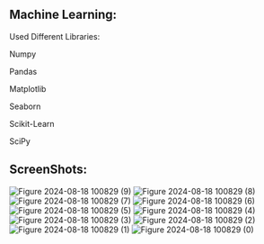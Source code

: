 ## Machine Learning:
Used Different Libraries:

Numpy

Pandas

Matplotlib

Seaborn

Scikit-Learn

SciPy
## ScreenShots:
![Figure 2024-08-18 100829 (9)](https://github.com/user-attachments/assets/fd92f579-dc60-414a-ac17-b79c3e36b968)
![Figure 2024-08-18 100829 (8)](https://github.com/user-attachments/assets/9b820995-906d-4543-9f1b-cb89e2c762ba)
![Figure 2024-08-18 100829 (7)](https://github.com/user-attachments/assets/f586b4d8-592f-4650-8ab1-8e977f980742)
![Figure 2024-08-18 100829 (6)](https://github.com/user-attachments/assets/17afb82d-5706-4ede-ae40-2c0418281c62)
![Figure 2024-08-18 100829 (5)](https://github.com/user-attachments/assets/b65055ed-140b-43ad-b6c0-14279b9bcce3)
![Figure 2024-08-18 100829 (4)](https://github.com/user-attachments/assets/d520ec76-ae50-4635-80e4-8158d2b6c10b)
![Figure 2024-08-18 100829 (3)](https://github.com/user-attachments/assets/7c644431-cff4-4eda-9998-bd72fe101117)
![Figure 2024-08-18 100829 (2)](https://github.com/user-attachments/assets/9e42a09f-c690-4057-b696-3e0d595f2bff)
![Figure 2024-08-18 100829 (1)](https://github.com/user-attachments/assets/39962d61-8249-42c0-8d07-77d73ed4b4eb)
![Figure 2024-08-18 100829 (0)](https://github.com/user-attachments/assets/8308fab6-06cf-4217-bfbb-c2428b430ca8)
